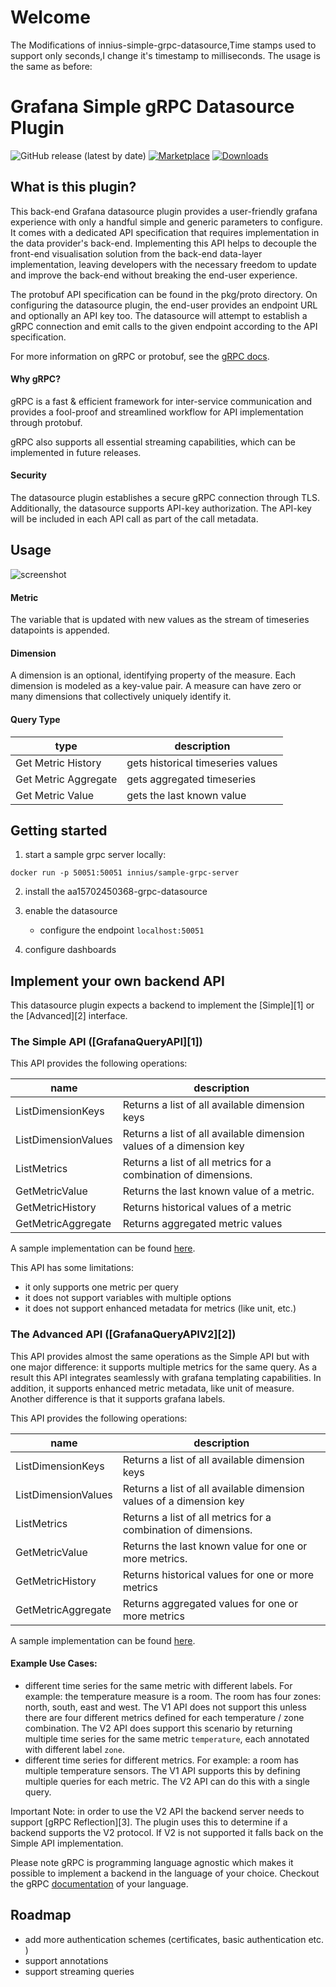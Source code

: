 # Welcome 

The Modifications of innius-simple-grpc-datasource,Time stamps used to support only seconds,I change it's timestamp to milliseconds.
The usage is the same as before:
# Grafana Simple gRPC Datasource Plugin

![GitHub release (latest by date)](https://img.shields.io/github/v/release/innius/grafana-simple-grpc-datasource?logo=github)
[![Marketplace](https://img.shields.io/badge/dynamic/json?logo=grafana&color=F47A20&label=marketplace&prefix=v&query=version&url=https%3A%2F%2Fgrafana.com%2Fapi%2Fplugins%2Finnius-grpc-datasource)](https://grafana.com/grafana/plugins/innius-grpc-datasource)
[![Downloads](https://img.shields.io/badge/dynamic/json?logo=grafana&color=F47A20&label=downloads&query=downloads&url=https%3A%2F%2Fgrafana.com%2Fapi%2Fplugins%2Finnius-grpc-datasource)](https://grafana.com/grafana/plugins/innius-grpc-datasource)

## What is this plugin?

This back-end Grafana datasource plugin provides a user-friendly grafana experience with only a handful simple and generic parameters to configure.
It comes with a dedicated API specification that requires implementation in the data provider's back-end.
Implementing this API helps to decouple the front-end visualisation solution from the back-end data-layer implementation,
leaving developers with the necessary freedom to update and improve the back-end without breaking the end-user experience.

The protobuf API specification can be found in the pkg/proto directory.
On configuring the datasource plugin, the end-user provides an endpoint URL and optionally an API key too. The datasource will
attempt to establish a gRPC connection and emit calls to the given endpoint according to the API specification.

For more information on gRPC or protobuf, see the [gRPC docs](https://grpc.io/docs/).

#### Why gRPC?
gRPC is a fast & efficient framework for inter-service communication and provides a fool-proof and streamlined workflow for API implementation through protobuf.

gRPC also supports all essential streaming capabilities, which can be implemented in future releases.

#### Security

The datasource plugin establishes a secure gRPC connection through TLS. 
Additionally, the datasource supports API-key authorization. The API-key will be included in each API call as part of the call metadata.

##  Usage
![screenshot](https://raw.githubusercontent.com/innius/grafana-simple-grpc-datasource/master/src/img/screenshots/image-1.png)

#### Metric
The variable that is updated with new values as the stream of timeseries datapoints is appended.

#### Dimension
A dimension is an optional, identifying property of the measure. Each dimension is modeled as a key-value pair. 
A measure can have zero or many dimensions that collectively uniquely identify it.

#### Query Type

| type | description |
| --- | --- |
| Get Metric History | gets historical timeseries values |
| Get Metric Aggregate | gets aggregated timeseries |  
| Get Metric Value | gets the last known value |  


## Getting started
1. start a sample grpc server locally:
```
docker run -p 50051:50051 innius/sample-grpc-server
```
   
2. install the aa15702450368-grpc-datasource

3. enable the datasource 
    - configure the endpoint `localhost:50051`
    
4. configure dashboards 

## Implement your own backend API 

This datasource plugin expects a backend to implement the [Simple][1] or the [Advanced][2] interface. 

### The Simple API ([GrafanaQueryAPI][1])

This API provides the following operations:

| name                | description                                                         | 
|---------------------|---------------------------------------------------------------------|
| ListDimensionKeys   | Returns a list of all available dimension keys                      |
| ListDimensionValues | Returns a list of all available dimension values of a dimension key |
| ListMetrics         | Returns a list of all metrics for a combination of dimensions.      |
| GetMetricValue      | Returns the last known value of a metric.                           |
| GetMetricHistory    | Returns historical values of a metric                               |
| GetMetricAggregate  | Returns aggregated metric values                                    |

A sample implementation can be found [here](https://bitbucket.org/innius/sample-grpc-server/src/master/).

This API has some limitations: 
- it only supports one metric per query 
- it does not support variables with multiple options 
- it does not support enhanced metadata for metrics (like unit, etc.)

### The Advanced API ([GrafanaQueryAPIV2][2])

This API provides almost the same operations as the Simple API but with one major difference: it supports multiple metrics 
for the same query. As a result this API integrates seamlessly with grafana templating capabilities. 
In addition, it supports enhanced metric metadata, like unit of measure. Another difference is that it supports grafana labels. 

This API provides the following operations:

| name                | description                                                         | 
|---------------------|---------------------------------------------------------------------|
| ListDimensionKeys   | Returns a list of all available dimension keys                      |
| ListDimensionValues | Returns a list of all available dimension values of a dimension key |
| ListMetrics         | Returns a list of all metrics for a combination of dimensions.      |
| GetMetricValue      | Returns the last known value for one or more metrics.               |
| GetMetricHistory    | Returns historical values for one or more metrics                   |
| GetMetricAggregate  | Returns aggregated values for one or more metrics                   |

A sample implementation can be found [here](https://bitbucket.org/innius/sample-grpc-server/src/master/).

#### Example Use Cases: 
- different time series for the same metric with different labels. For example: the temperature measure is a room. The room has four zones: north, south, east and west. The V1 API does not support this unless there are four different metrics defined for each temperature / zone combination. 
The V2 API does support this scenario by returning multiple time series for the same metric `temperature`, each annotated with different label `zone`. 
- different time series for different metrics. For example: a room has multiple temperature sensors. The V1 API supports this by defining multiple queries for each metric. 
The V2 API can do this with a single query. 

Important Note: in order to use the V2 API the backend server needs to support [gRPC Reflection][3]. The plugin uses this to determine if a backend supports the V2 protocol. If V2 is not supported it falls back on the Simple API implementation. 

Please note gRPC is programming language agnostic which makes it possible to implement a backend in the language of your choice. Checkout the gRPC [documentation](https://grpc.io/docs/languages/) of your language.

## Roadmap

- add more authentication schemes (certificates, basic authentication etc. )
- support annotations
- support streaming queries 
